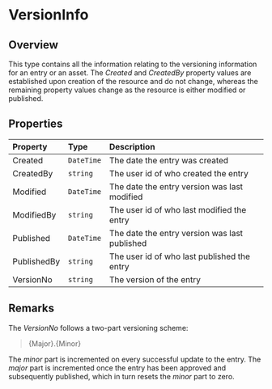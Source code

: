 # VersionInfo

## Overview

This type contains all the information relating to the versioning information for an entry or an asset. The *Created* and *CreatedBy* property values are established upon creation of the resource and do not change, whereas the remaining property values change as the resource is either modified or published.

## Properties

| Property | Type | Description |
| :------- | :--- | :---------- |
| Created | `DateTime` | The date the entry was created |
| CreatedBy | `string` | The user id of who created the entry |
| Modified | `DateTime` | The date the entry version was last modified |
| ModifiedBy | `string` | The user id of who last modified the entry |
| Published | `DateTime` | The date the entry version was last published |
| PublishedBy | `string` | The user id of who last published the entry |
| VersionNo | `string` | The version of the entry |

## Remarks

The *VersionNo* follows a two-part versioning scheme:

> {Major}.{Minor}

The *minor* part is incremented on every successful update to the entry. The *major* part is incremented once the entry has been approved and subsequently published, which in turn resets the *minor* part to zero.
